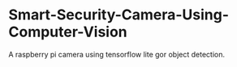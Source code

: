 # Smart-Security-Camera-Using-Computer-Vision
A raspberry pi camera using tensorflow lite gor object detection.
